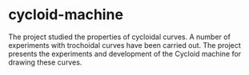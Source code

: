 # cycloid-machine
The project studied the properties of cycloidal curves. A number of experiments with trochoidal curves have been carried out. The project presents the experiments and development of the Cycloid machine for drawing these curves. 
